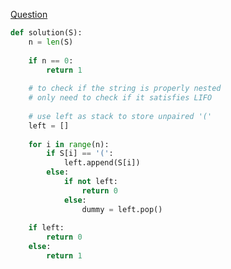 [Question](https://app.codility.com/programmers/lessons/7-stacks_and_queues/nesting/)

```python
def solution(S):
    n = len(S)
    
    if n == 0:
        return 1
        
    # to check if the string is properly nested
    # only need to check if it satisfies LIFO
    
    # use left as stack to store unpaired '('
    left = []
    
    for i in range(n):
        if S[i] == '(':
            left.append(S[i])
        else:
            if not left:
                return 0
            else:
                dummy = left.pop()
    
    if left:
        return 0
    else:
        return 1
```
